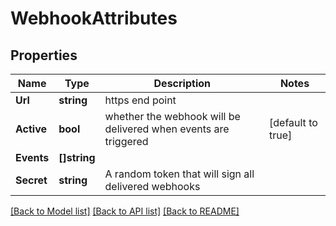# WebhookAttributes

## Properties

Name | Type | Description | Notes
------------ | ------------- | ------------- | -------------
**Url** | **string** | https end point | 
**Active** | **bool** | whether the webhook will be delivered when events are triggered | [default to true]
**Events** | **[]string** |  | 
**Secret** | **string** | A random token that will sign all delivered webhooks | 

[[Back to Model list]](../README.md#documentation-for-models) [[Back to API list]](../README.md#documentation-for-api-endpoints) [[Back to README]](../README.md)


